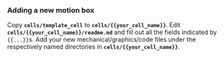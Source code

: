 ### Adding a new motion box
Copy **`cells/template_cell`** to **`cells/{{your_cell_name}}`**.
Edit **`cells/{{your_cell_name}}/readme.md`** and fill out all the fields indicated by `{{...}}`s.
Add your new mechanical/graphics/code files under the respectively named directories in **`cells/{{your_cell_name}}`**.

